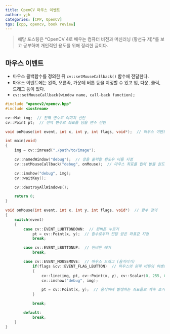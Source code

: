```yaml
---
title: OpenCV 마우스 이벤트
author: yjh
categories: [CPP, OpenCV]
tgs: [cpp, opencv, book review]
---
```


> 해당 포스팅은 *OpenCV 4로 배우는 컴퓨터 비전과 머신러닝 (황선규 저)*를 보고 공부하며 개인적인 용도를 위해 정리한 글이다.

## 마우스 이벤트

- 마우스 콜백함수를 정의한 뒤 `cv::setMouseCallback()` 함수에 전달한다.
- 마우스 이벤트에는 왼쪽, 오른족, 가운데 버튼 등을 지정할 수 있고 업, 다운, 클릭, 드래그 등이 있다.
- `cv::setMouseCallback(window name, call-back function);`

```cpp
#include "opencv2/opencv.hpp"
#include <iostream>

cv::Mat img;  // 전역 변수로 이미지 선언
cv::Point pt;  // 전역 변수로 좌표를 담을 변수 선언

void onMouse(int event, int x, int y, int flags, void*);  // 마우스 이벤트 콜백 함수 선언

int main(void)
{
    img = cv::imread("./path/to/image");

    cv::namedWindow("debug");  // 창을 출력할 윈도우 이름 지정
    cv::setMouseCallback("debug", onMouse);  // 마우스 좌표를 입력 받을 윈도우, 입력 받은 좌표와 플래그로 어떤 일을 할지에 대한 이벤트 처리 함수 전달

    cv::imshow("debug", img);
    cv::waitKey();

    cv::destroyAllWindows();

    return 0;
}

void onMouse(int event, int x, int y, int flags, void*)  // 함수 정의
{
    switch(event)
    {
        case cv::EVENT_LUBTTONDOWN:  // 왼버튼 누르기
            pt = cv::Point(x, y);  // 함수로부터 전달 받은 좌표값 지정
            break;

        case cv::EVENT_LBUTTONUP:  // 왼버튼 떼기
            break;

        case cv::EVENT_MOUSEMOVE:  // 마우스 드래그 (움직이기)
            if(flags &cv::EVENT_FLAG_LBUTTON)  // 마우스의 왼쪽 버튼의 이벤트가 발생한 경우
            {
                cv::line(img, pt, cv::Point(x, y), cv::Scalar(0, 255, 0), 2);  // 직전에 저장 되어있던 좌표와 현재 좌표를 연결하는 직선을 그림
                cv::imshow("debug", img);

                pt = cv::Point(x, y);  // 움직이며 발생하는 좌표들로 계속 초기화
            }

            break;

        default:
            break;
    }
}
```
